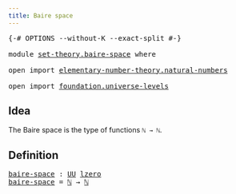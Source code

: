 ```yaml
---
title: Baire space
---
```


<pre class="Agda"><a id="37" class="Symbol">{-#</a> <a id="41" class="Keyword">OPTIONS</a> <a id="49" class="Pragma">--without-K</a> <a id="61" class="Pragma">--exact-split</a> <a id="75" class="Symbol">#-}</a>

<a id="80" class="Keyword">module</a> <a id="87" href="set-theory.baire-space.html" class="Module">set-theory.baire-space</a> <a id="110" class="Keyword">where</a>

<a id="117" class="Keyword">open</a> <a id="122" class="Keyword">import</a> <a id="129" href="elementary-number-theory.natural-numbers.html" class="Module">elementary-number-theory.natural-numbers</a>

<a id="171" class="Keyword">open</a> <a id="176" class="Keyword">import</a> <a id="183" href="foundation.universe-levels.html" class="Module">foundation.universe-levels</a>
</pre>
## Idea

The Baire space is the type of functions `ℕ → ℕ`.

## Definition

<pre class="Agda"><a id="baire-space"></a><a id="298" href="set-theory.baire-space.html#298" class="Function">baire-space</a> <a id="310" class="Symbol">:</a> <a id="312" href="foundation-core.universe-levels.html#235" class="Primitive">UU</a> <a id="315" href="Agda.Primitive.html#764" class="Primitive">lzero</a>
<a id="321" href="set-theory.baire-space.html#298" class="Function">baire-space</a> <a id="333" class="Symbol">=</a> <a id="335" href="elementary-number-theory.natural-numbers.html#1548" class="Datatype">ℕ</a> <a id="337" class="Symbol">→</a> <a id="339" href="elementary-number-theory.natural-numbers.html#1548" class="Datatype">ℕ</a>
</pre>